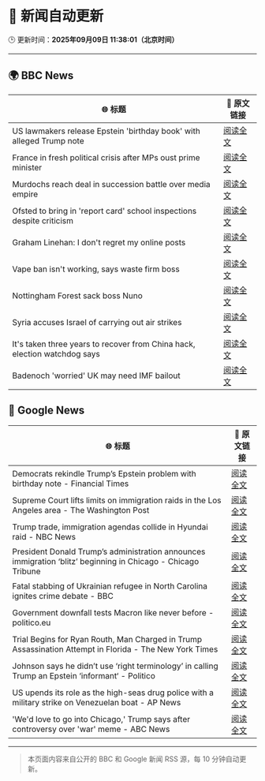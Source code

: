 # 🧠 新闻自动更新

🕒 更新时间：**2025年09月09日 11:38:01（北京时间）**

---

## 🌍 BBC News

| 🌐 标题 | 🔗 原文链接 |
|--------|-------------|
| US lawmakers release Epstein 'birthday book' with alleged Trump note | [阅读全文](https://www.bbc.com/news/articles/cvgqnn4ngvdo?at_medium=RSS&at_campaign=rss) |
| France in fresh political crisis after MPs oust prime minister | [阅读全文](https://www.bbc.com/news/articles/c2dnxxekyezo?at_medium=RSS&at_campaign=rss) |
| Murdochs reach deal in succession battle over media empire | [阅读全文](https://www.bbc.com/news/articles/cn825x71g4do?at_medium=RSS&at_campaign=rss) |
| Ofsted to bring in 'report card' school inspections despite criticism | [阅读全文](https://www.bbc.com/news/articles/cx2jnlj3e0yo?at_medium=RSS&at_campaign=rss) |
| Graham Linehan: I don't regret my online posts | [阅读全文](https://www.bbc.com/news/articles/c7v13v3z6lgo?at_medium=RSS&at_campaign=rss) |
| Vape ban isn't working, says waste firm boss | [阅读全文](https://www.bbc.com/news/articles/c5y8563rjkdo?at_medium=RSS&at_campaign=rss) |
| Nottingham Forest sack boss Nuno | [阅读全文](https://www.bbc.com/sport/football/articles/c2en2xnpvlno?at_medium=RSS&at_campaign=rss) |
| Syria accuses Israel of carrying out air strikes | [阅读全文](https://www.bbc.com/news/articles/c79v1351ello?at_medium=RSS&at_campaign=rss) |
| It's taken three years to recover from China hack, election watchdog says | [阅读全文](https://www.bbc.com/news/articles/c80gl8yvj9go?at_medium=RSS&at_campaign=rss) |
| Badenoch 'worried' UK may need IMF bailout | [阅读全文](https://www.bbc.com/news/articles/c89dx7z98g7o?at_medium=RSS&at_campaign=rss) |

## 📰 Google News

| 🌐 标题 | 🔗 原文链接 |
|--------|-------------|
| Democrats rekindle Trump’s Epstein problem with birthday note - Financial Times | [阅读全文](https://news.google.com/rss/articles/CBMicEFVX3lxTE9wb295Mk5yMHlUVlpNSEpKR1lUQ0dVY2o5WldaVU9NSFUtS3RhSzFTX2Zwa0c3cC1rOGc2Mmp5dnFlYVgyWXZxcllsVTN5U2Rxc3RkZE56LUJ4NXFJelN5QW5HN0RPdGk4ZVlSa1FsM0I?oc=5) |
| Supreme Court lifts limits on immigration raids in the Los Angeles area - The Washington Post | [阅读全文](https://news.google.com/rss/articles/CBMiswFBVV95cUxQdzRHVHVHSjJzYlUyQW5ENHRtSUlOVGx1Q1Ryc0ZEVkYydmpJbHZ5Wm9MSnduWWQ3VDR3dGJUeXJuSW5wVkNkbWNsYmNZMTNSRDR1SWphS29SdTFNREJBZnpFQmxJdHVCT1FfQmJGVFhNYWlucUIxX25VTjc2TGJEQmRWcVB5MXgzYmJZaTJFZlA1WGNNSVdTVk1iWG9tWlczY0VyR1ZTSHY4S1hYaWw1ZXlLUQ?oc=5) |
| Trump trade, immigration agendas collide in Hyundai raid - NBC News | [阅读全文](https://news.google.com/rss/articles/CBMipwFBVV95cUxOcWFRMHQ2dWlQTnBNQTRqRlloRm9kM0lpQ0ZfaWFha0toeXB3aktBQ3E0VVBQSlNUNmZiSS1KRm5KWWw1UVpxcXRWSjZqdmozdDMwOHFIZFVxQjRyZE9GOXd0d0x0Ri05aUFiSl80QUFRTjVQQ0JOWnNsMVdEcDBSOHVLUHRJTEVYckRSNTEyWXRnYkJmNXZ0NVpLQ0RhWGpVMVJXbHJCUdIBVkFVX3lxTE1UbVdCZThtOFc0SVV5R0lOZTNVYkpRUVhleUdQMkl5cndJenlMdUdVOFh0MHdGNkhud2hTM1ZCTVN5d0xnRTl4TDRCdU5pemEyQUd0RmVB?oc=5) |
| President Donald Trump’s administration announces immigration ‘blitz’ beginning in Chicago - Chicago Tribune | [阅读全文](https://news.google.com/rss/articles/CBMiyAFBVV95cUxOeV9WU3hUTkVoVjhNU3Z0MTBJTVU1VjYySUM0S0xZWk5tVDBZLXlZUjFLVjhZZ0c0N3h6ZmNsTF9SWUhZOFNWUFF2OVAxRk92SVdwVHFOdkJGR1E2OWxpVC1CYmxzVFBnc2d0Tmp4cmpUMmdCbE5MVWplSkozRE0wZ1dhNVJpN29Cd2F0bXp4RW15S2FmSzBleDlhYWtvTUtwNnZUbmFwRjdwNDVUbnhtaU1pTllxOFEwTFdKY1dQdHc2T0QzWU5ydg?oc=5) |
| Fatal stabbing of Ukrainian refugee in North Carolina ignites crime debate - BBC | [阅读全文](https://news.google.com/rss/articles/CBMiWkFVX3lxTE9NRUhTdEJtYUF2MWNaU1pvM3ZYZXdHREphR3BiZEgyXy1aeHd5aldtN0hhRHhrZ0xobXBsQWNTRUF0aHZQRXBkWmpsOWViWE1fZTdUbDNjaHpfZ9IBX0FVX3lxTE4xSUtYeUtkWnJvRzhqUUNyc3A4aVpxNEF0WEtOM0o0OG81SmZYWVQwMTFRRS12b2RvOURjTi1XSk9GUHhwZXJHdUd5a0lWN0VURnQ4WE16THlTY08tcXN3?oc=5) |
| Government downfall tests Macron like never before - politico.eu | [阅读全文](https://news.google.com/rss/articles/CBMitgFBVV95cUxNSUVOM3cxWkF1XzNQeWdtN0UtVmJETXZFcEFWcmtaZ0ZMcDdfV3kwcm1ZUU1PYTNRcjJyMHJGeS1vSFZKbEtiMFBoN250V2FOUnlTQ3JOV2EtdnRFaGRvTGZabGR0cFpWa0pFOEZENU5rQ3FtT3BLUjN1a29fcWQ5Z1hkR3lyRWdMUHhWMWM0bVFHUTFKUFpwY0VoY2E0ZU5GcmJjLWRaOHRXdkpfY2hSVFd0dlVJdw?oc=5) |
| Trial Begins for Ryan Routh, Man Charged in Trump Assassination Attempt in Florida - The New York Times | [阅读全文](https://news.google.com/rss/articles/CBMikAFBVV95cUxPaHlLYl9hU2hsendXYmkybTZUZmRlMTU1Nkg5TjFWN0VUQ2ZzQWxndm5qd1E1RmluNHdaUmxud2hlNV80WkRyejZwU1J6cEd3dFQ3ZmltLWpEVHdSa1lTekdIM2tpclpaM2tfLWNLVEFuaWJiRVBZVGJfbjYtQkYwVENxTDRhU2wyTWhFclZhN1Q?oc=5) |
| Johnson says he didn’t use ‘right terminology’ in calling Trump an Epstein ‘informant‘ - Politico | [阅读全文](https://news.google.com/rss/articles/CBMirwFBVV95cUxQZkRoelMxVmtsLWRmenJDNlMzcG9EU1FiUS1neDZFdFBMTzhVMWhlYU1OMTNCQXBXTWRFOHRyZVpjR3FoeTRXRk9VS09OdkRkcUxTbF9Ja1VCME9BOFNCdmk5ejdWY3JfX041NTlQQ05pV1Z4RlhpZ2I3REZvbWp3NkR0R3hhV0dPQnhhbWFKdFlkX0lpcEw0djFDN1UwYTFWR00yWTNsY29WTHh4cmhF?oc=5) |
| US upends its role as the high-seas drug police with a military strike on Venezuelan boat - AP News | [阅读全文](https://news.google.com/rss/articles/CBMingFBVV95cUxQNVhJd0pueXVJVjg4NzhZRWJmaFJ6QWdMbWRlYlNrTmpraUZGWXJrYXpFMUM1RFdkY01yWUh3SVZ5MG1JMGl3am5La0ItdkRrX1EyZGNma0xQX1lwYXpUVnRtb3Vkcy1Pa1ZqRnV3aHN1YzdOM2FsVlFMTHFmRXl2a0Myb3JYbEVFWEZtZUQ1UmJmamh5QnppTzJ0N0N3Zw?oc=5) |
| 'We'd love to go into Chicago,' Trump says after controversy over 'war' meme - ABC News | [阅读全文](https://news.google.com/rss/articles/CBMiogFBVV95cUxNbXFVNEpOR3lmQ1pfTV93SHpBVnRaUkpGUWJvTG9URVhqQTFMUy1qTGhodS1UY3FhdWV1bU1INFluakppeUpURWhNdkxCS1lCLTNWZlp5Z2xYU2FXNFlmRnN3VUdVR0lESXNMZkRjWHFwR3pQZTdnNW5jTFo3bEFWaDUyVmVwdG43LWJ1YjBqNUd0T1FzM1ZteWp3VXI1NmQ0TEHSAacBQVVfeXFMUFBLU1BCMWVhVlV5OTdISWRPZEIxYVhtSmtyWXlGdmVKMkN3dlFSY3ROdU9TUTRSdkxGT2RUZm9BdGNVYkN0aWxDMmRQdXd2UkY3WnJmYXdMYUNzd3pRdDhLcHNiYW5uZ0ZndVkzeVVWdG9IN1A4WUJ3ZTJ5LTR0S1hacURCSzZlUHhGaEpETHEyTVBuZUxoRUh6UVhVOTJsMFRTc0Q2dkU?oc=5) |

---
> 本页面内容来自公开的 BBC 和 Google 新闻 RSS 源，每 10 分钟自动更新。